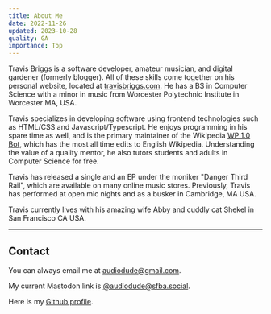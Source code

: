 ```yaml
---
title: About Me
date: 2022-11-26
updated: 2023-10-28
quality: GA
importance: Top
---
```


Travis Briggs is a software developer, amateur musician, and digital gardener
(formerly blogger). All of these skills come together on his personal website,
located at [travisbriggs.com](https://travisbriggs.com). He has a BS in Computer
Science with a minor in music from Worcester Polytechnic Institute in Worcester
MA, USA.

Travis specializes in developing software using frontend technologies such as
HTML/CSS and Javascript/Typescript. He enjoys programming in his spare time as
well, and is the primary maintainer of the Wikipedia [WP 1.0
Bot](https://en.wikipedia.org/wiki/User:WP_1.0_bot), which has the most all time
edits to English Wikipedia. Understanding the value of a quality mentor, he also
tutors students and adults in Computer Science for free.

Travis has released a single and an EP under the moniker &quot;Danger Third
Rail&quot;, which are available on many online music stores. Previously, Travis
has performed at open mic nights and as a busker in Cambridge, MA USA.

Travis currently lives with his amazing wife Abby and cuddly cat Shekel in San
Francisco CA USA.

---

## Contact

You can always email me at [audiodude@gmail.com](mailto:audiodude@gmail.com).

My current Mastodon link is
[@audiodude@sfba.social](https://sfba.social/@audiodude).

Here is my [Github profile](https://github.com/audiodude).
